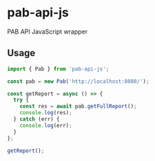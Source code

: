 # pab-api-js

PAB API JavaScript wrapper


## Usage

```javascript
import { Pab } from 'pab-api-js';

const pab = new Pab('http://localhost:8080/');

const getReport = async () => {
  try {
    const res = await pab.getFullReport();
    console.log(res);
  } catch (err) {
    console.log(err);
  }  
};

getReport();
```
